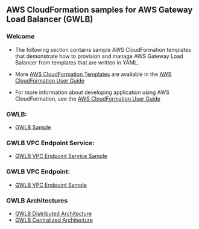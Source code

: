 ## AWS CloudFormation samples for AWS Gateway Load Balancer (GWLB)

### Welcome

* The following section contains sample AWS CloudFormation templates that demonstrate how to provision and manage AWS Gateway Load Balancer from templates that are written in YAML.

* More [AWS CloudFormation Templates](https://aws.amazon.com/cloudformation/resources/templates/) are available in the [AWS CloudFormation User Guide](https://docs.aws.amazon.com/AWSCloudFormation/latest/UserGuide/cfn-sample-templates.html)

* For more information about developing application using AWS CloudFormation, see the [AWS CloudFormation User Guide](https://docs.aws.amazon.com/AWSCloudFormation/latest/UserGuide/Welcome.html)

### **GWLB:**

* [GWLB Sample](gwlb/GwlbWithTargetGroupAndListenerSample.yaml)

### **GWLB VPC Endpoint Service:**
* [GWLB VPC Endpoint Service Sample](vpce/GwlbVpcEndpointServiceSample.yaml)

### **GWLB VPC Endpoint:**
* [GWLB VPC Endpoint Sample](vpce/GwlbVpcEndpointSample.yaml)

### **GWLB Architectures**
* [GWLB Distributed Architecture](distributed_architecture/)
* [GWLB Centralized Architecture](centralized_architecture/)

